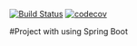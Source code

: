 [![Build Status](https://app.travis-ci.com/iudini/job4j_forum.svg?branch=master)](https://app.travis-ci.com/iudini/job4j_forum)
[![codecov](https://codecov.io/gh/iudini/job4j_forum/branch/master/graph/badge.svg?token=YTN4OVX34A)](https://codecov.io/gh/iudini/job4j_forum)

#Project with using Spring Boot